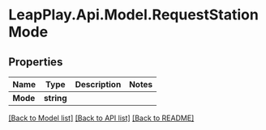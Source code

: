 # LeapPlay.Api.Model.RequestStationMode
## Properties

Name | Type | Description | Notes
------------ | ------------- | ------------- | -------------
**Mode** | **string** |  | 

[[Back to Model list]](../README.md#documentation-for-models) [[Back to API list]](../README.md#documentation-for-api-endpoints) [[Back to README]](../README.md)

